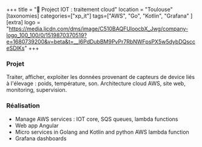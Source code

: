 +++
title = "🐝 Project IOT : traitement cloud"
location = "Toulouse"
[taxonomies]
categories=["xp_it"]
tags=["AWS", "Go", "Kotlin", "Grafana" ]
[extra]
logo = "https://media.licdn.com/dms/image/C510BAQFUloocbX_Jwg/company-logo_100_100/0/1519870370519?e=1680739200&v=beta&t=__l6PdDubBM9PvPr7RbNWFpsPX5w5dybDQscceSDIKs"
+++

### Projet

Traiter, afficher, exploiter les données provenant de capteurs de device liés à l'élevage : poids, température, son. Architecture cloud AWS, site web, monitoring, supervision.

### Réalisation

- Manage AWS services : IOT core, SQS queues, lambda functions
- Web app Angular
- Micro services in Golang and Kotlin and python AWS lambda function
- Grafana dashboards
